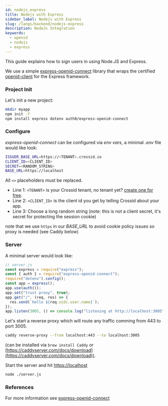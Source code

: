 ```yaml
---
id: nodejs_express
title: Nodejs with Express
sidebar_label: Nodejs with Express
slug: /langs/backend/nodejs-express
description: NodeJs Integration
keywords:
  - openid
  - nodejs
  - express
---
```


This guide explains how to sign users in using Node.JS and Express.

We use a simple [express-openid-connect](https://github.com/auth0/express-openid-connect) library that wraps the certified [openid-client](https://github.com/panva/node-openid-client) for the Express framework.

### Project Init

Let's init a new project:

```bash
mkdir myapp
npm init -f
npm install express dotenv auth0/express-openid-connect
```

### Configure

_express-openid-connect_ can be configured via _env vars_, a minimal _.env_ file would like look:

```bash {1-3}
ISSUER_BASE_URL=https://<TENANT>.crossid.io
CLIENT_ID=<CLIENT_ID>
SECRET=<RANDOM_STRING>
BASE_URL=https://localhost
```

All `<>` placeholders must be replaced.

- Line 1: `<TENANT>` is your Crossid tenant, no tenant yet? [create one for free](/docs/guides/get-started/signup).
- Line 2: `<CLIENT_ID>` is the client id you get by telling Crossid about your app.
- Line 3: Choose a long random string (note: this is not a client secret, it's secret for protecting the session cookie)

note that we use `https` in our _BASE_URL_ to avoid cookie policy issues so proxy is needed (see Caddy below)

### Server

A minimal server would look like:

```js
// server.js
const express = require("express");
const { auth } = require("express-openid-connect");
require("dotenv").config();
const app = express();
app.use(auth());
app.set("trust proxy", true);
app.get("/", (req, res) => {
  res.send(`hello ${req.oidc.user.name}`);
});
app.listen(3005, () => console.log("listening at http://localhost:3005"));
```

Let's start a reverse proxy which will route any traffic comming from 443 to port 3005.

```bash
caddy reverse-proxy --from localhost:443 --to localhost:3005
```

(can be installed via `brew install Caddy` or [https://caddyserver.com/docs/download](https://caddyserver.com/docs/download)).

Start the server and hit [https://localhost](https://localhost)

```bash
node ./server.js
```

### References

For more information see [express-openid-connect](https://github.com/auth0/express-openid-connect)
